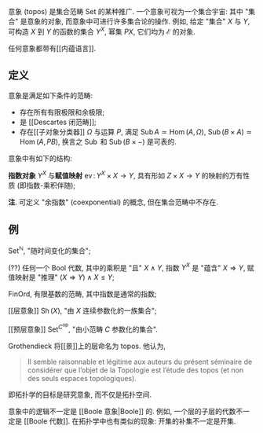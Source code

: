 
意象 (topos) 是集合范畴 $\mathsf{Set}$ 的某种推广. 一个意象可视为一个集合宇宙: 其中 "集合" 是意象的对象, 而意象中可进行许多集合论的操作. 例如, 给定 "集合" $X$ 与 $Y$, 可构造 $X$ 到 $Y$ 的函数的集合 $Y^X$, 幂集 $PX$, 它们均为 $\mathcal E$ 的对象.

任何意象都带有[[内蕴语言]].

## 定义

意象是满足如下条件的范畴:

- 存在所有有限极限和余极限;
- 是 [[Descartes 闭范畴]];
- 存在[[子对象分类器]] $\Omega$ 与运算 $P$, 满足 $\operatorname{Sub}A\simeq \operatorname{Hom}(A,\Omega)$, $\operatorname{Sub}(B\times A)\simeq \operatorname{Hom}(A,PB)$, 换言之 $\operatorname{Sub}$ 和 $\operatorname{Sub}(B\times -)$ 是可表的.

意象中有如下的结构:

**指数对象** $Y^X$ 与**赋值映射** $\operatorname{ev}\colon Y^X\times X \to Y$, 具有形如 $Z\times X\to Y$ 的映射的万有性质 (即指数-乘积伴随);

**注**. 可定义 "余指数" (coexponential) 的概念, 但在集合范畴中不存在.

## 例

$\mathsf {Set}^{\mathbb N}$, "随时间变化的集合";

(??) 任何一个 Bool 代数, 其中的乘积是 "且" $X\wedge Y$, 指数 $Y^X$ 是 "蕴含" $X\Rightarrow Y$, 赋值映射是 "推理" $(X\Rightarrow Y)\wedge X \leq Y$;

$\mathsf {FinOrd}$, 有限基数的范畴, 其中指数是通常的指数;

[[层意象]] $\operatorname{Sh}(X)$, "由 $X$ 连续参数化的一族集合";

[[预层意象]] $\mathsf {Set}^{C^{\mathrm{op}}}$, "由小范畴 $C$ 参数化的集合".

Grothendieck 将[[景]]上的层命名为 topos. 他认为,

> Il semble raisonnable et légitime aux auteurs du présent séminaire de considérer que l’objet de la Topologie est l’étude des topos (et non des seuls espaces topologiques).

即拓扑学的目标是研究意象, 而不仅是拓扑空间.

意象中的逻辑不一定是 [[Boole 意象|Boole]] 的. 例如, 一个层的子层的代数不一定是 [[Boole 代数]]. 在拓扑学中也有类似的现象: 开集的补集不一定是开集.